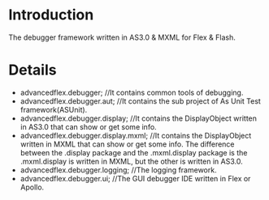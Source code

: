 # Introduction #
The debugger framework written in AS3.0 & MXML for Flex & Flash.
# Details #
  * advancedflex.debugger;
//It contains common tools of debugging.
  * advancedflex.debugger.aut;
//It contains the sub project of As Unit Test framework(ASUnit).
  * advancedflex.debugger.display;
//It contains the DisplayObject written in AS3.0 that can show or get some info.
  * advancedflex.debugger.display.mxml;
//It contains the DisplayObject written in MXML that can show or get some info.
The difference between the .display package and the .mxml.display package is the .mxml.display is written in MXML, but the other is written in AS3.0.
  * advancedflex.debugger.logging;
//The logging framework.
  * advancedflex.debugger.ui;
//The GUI debugger IDE written in Flex or Apollo.